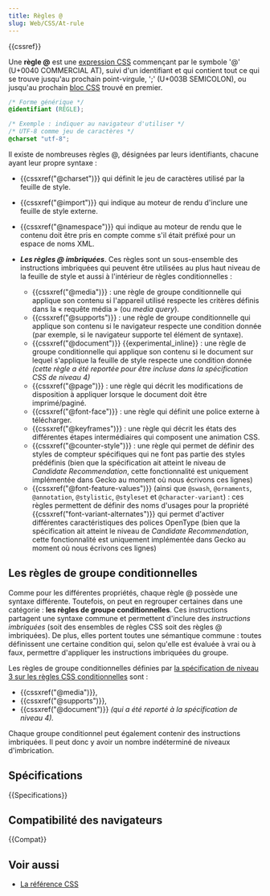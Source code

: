 ```yaml
---
title: Règles @
slug: Web/CSS/At-rule
---
```


{{cssref}}

Une **règle @** est une [expression CSS](/fr/docs/Learn/CSS/First_steps/How_CSS_is_structured#les_instructions_css) commençant par le symbole '@' (U+0040 COMMERCIAL AT), suivi d'un identifiant et qui contient tout ce qui se trouve jusqu'au prochain point-virgule, ';' (U+003B SEMICOLON), ou jusqu'au prochain [bloc CSS](/fr/docs/Learn/CSS/First_steps/How_CSS_is_structured#les_blocs_css) trouvé en premier.

```css
/* Forme générique */
@identifiant (RÈGLE);

/* Exemple : indiquer au navigateur d'utiliser */
/* UTF-8 comme jeu de caractères */
@charset "utf-8";
```

Il existe de nombreuses règles @, désignées par leurs identifiants, chacune ayant leur propre syntaxe :

- {{cssxref("@charset")}} qui définit le jeu de caractères utilisé par la feuille de style.
- {{cssxref("@import")}} qui indique au moteur de rendu d'inclure une feuille de style externe.
- {{cssxref("@namespace")}} qui indique au moteur de rendu que le contenu doit être pris en compte comme s'il était préfixé pour un espace de noms XML.
- **_Les règles @ imbriquées_**. Ces règles sont un sous-ensemble des instructions imbriquées qui peuvent être utilisées au plus haut niveau de la feuille de style et aussi à l'intérieur de règles conditionnelles :

  - {{cssxref("@media")}} : une règle de groupe conditionnelle qui applique son contenu si l'appareil utilisé respecte les critères définis dans la « requête média » (ou _media query_).
  - {{cssxref("@supports")}} : une règle de groupe conditionnelle qui applique son contenu si le navigateur respecte une condition donnée (par exemple, si le navigateur supporte tel élément de syntaxe).
  - {{cssxref("@document")}} {{experimental_inline}} : une règle de groupe conditionnelle qui applique son contenu si le document sur lequel s'applique la feuille de style respecte une condition donnée _(cette règle a été reportée pour être incluse dans la spécification CSS de niveau 4)_
  - {{cssxref("@page")}} : une règle qui décrit les modifications de disposition à appliquer lorsque le document doit être imprimé/paginé.
  - {{cssxref("@font-face")}} : une règle qui définit une police externe à télécharger.
  - {{cssxref("@keyframes")}} : une règle qui décrit les états des différentes étapes intermédiaires qui composent une animation CSS.
  - {{cssxref("@counter-style")}} : une règle qui permet de définir des styles de compteur spécifiques qui ne font pas partie des styles prédéfinis (bien que la spécification ait atteint le niveau de _Candidate Recommendation_, cette fonctionnalité est uniquement implémentée dans Gecko au moment où nous écrivons ces lignes)
  - {{cssxref("@font-feature-values")}} (ainsi que `@swash`, `@ornaments`, `@annotation`, `@stylistic`, `@styleset` et `@character-variant`) : ces règles permettent de définir des noms d'usages pour la propriété {{cssxref("font-variant-alternates")}} qui permet d'activer différentes caractéristiques des polices OpenType (bien que la spécification ait atteint le niveau de _Candidate Recommendation_, cette fonctionnalité est uniquement implémentée dans Gecko au moment où nous écrivons ces lignes)

## Les règles de groupe conditionnelles

Comme pour les différentes propriétés, chaque règle @ possède une syntaxe différente. Toutefois, on peut en regrouper certaines dans une catégorie : **les règles de groupe conditionnelles**. Ces instructions partagent une syntaxe commune et permettent d'inclure des _instructions imbriquées_ (soit des ensembles de règles CSS soit des règles @ imbriquées). De plus, elles portent toutes une sémantique commune : toutes définissent une certaine condition qui, selon qu'elle est évaluée à vrai ou à faux, permettre d'appliquer les instructions imbriquées du groupe.

Les règles de groupe conditionnelles définies par [la spécification de niveau 3 sur les règles CSS conditionnelles](https://drafts.csswg.org/css-conditional-3/) sont :

- {{cssxref("@media")}},
- {{cssxref("@supports")}},
- {{cssxref("@document")}} _(qui a été reporté à la spécification de niveau 4)._

Chaque groupe conditionnel peut également contenir des instructions imbriquées. Il peut donc y avoir un nombre indéterminé de niveaux d'imbrication.

## Spécifications

{{Specifications}}

## Compatibilité des navigateurs

{{Compat}}

## Voir aussi

- [La référence CSS](/fr/docs/Web/CSS/Reference)
